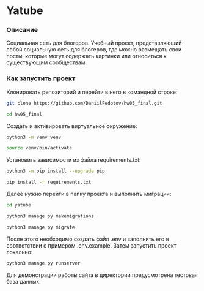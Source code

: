 # Yatube
### Описание
Социальная сеть для блогеров.
Учебный проект, представляющий собой социальную сеть для блогеров, где можно размещать
свои посты, которые могут содержать картинки или относиться к существующим сообществам.

### Как запустить проект
Клонировать репозиторий и перейти в него в командной строке:
```sh
git clone https://github.com/DaniilFedotov/hw05_final.git
```
```sh
cd hw05_final
```

Cоздать и активировать виртуальное окружение:
```sh
python3 -m venv venv
```
```sh
source venv/bin/activate
```

Установить зависимости из файла requirements.txt:
```sh
python3 -m pip install --upgrade pip
```
```sh
pip install -r requirements.txt
```

Далее нужно перейти в папку проекта и выполнить миграции:
```sh
cd yatube
```
```sh
python3 manage.py makemigrations
```
```sh
python3 manage.py migrate
```

После этого необходимо создать файл .env и заполнить его в соответствии с примером .env.example.
Затем запустить проект локально:
```sh
python3 manage.py runserver
```

Для демонстрации работы сайта в директории предусмотрена тестовая база данных.